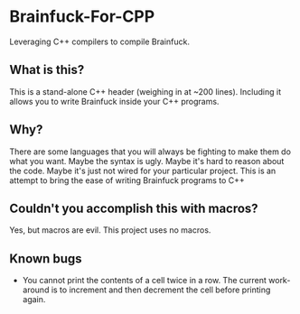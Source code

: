 # Brainfuck-For-CPP
Leveraging C++ compilers to compile Brainfuck.

## What is this?
This is a stand-alone C++ header (weighing in at ~200 lines).
Including it allows you to write Brainfuck inside your C++ programs.

## Why?
There are some languages that you will always be fighting to make them do what you want.
Maybe the syntax is ugly.
Maybe it's hard to reason about the code.
Maybe it's just not wired for your particular project.
This is an attempt to bring the ease of writing Brainfuck programs to C++

## Couldn't you accomplish this with macros?
Yes, but macros are evil. This project uses no macros.

## Known bugs
* You cannot print the contents of a cell twice in a row.
The current work-around is to increment and then decrement the cell before printing again.
